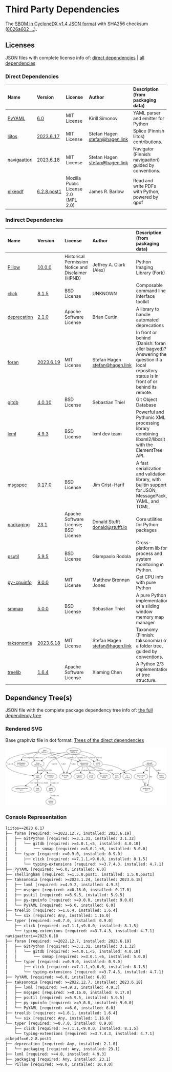 # Third Party Dependencies

<!--[[[fill sbom_sha256()]]]-->
The [SBOM in CycloneDX v1.4 JSON format](https://git.sr.ht/~sthagen/etiketti/blob/default/sbom/cdx.json) with SHA256 checksum ([8026a602 ...](https://git.sr.ht/~sthagen/etiketti/blob/default/sbom/cdx.json.sha256 "sha256:8026a60276041d8a67bd4fb97f1801a7a7df8dd75f5c8ac8273a6a7f7bd89951")).
<!--[[[end]]] (checksum: 24488702e72cecb1773b4d880516e256)-->
## Licenses 

JSON files with complete license info of: [direct dependencies](direct-dependency-licenses.json) | [all dependencies](all-dependency-licenses.json)

### Direct Dependencies

<!--[[[fill direct_dependencies_table()]]]-->
| Name                                                    | Version                                                       | License                              | Author                           | Description (from packaging data)                        |
|:--------------------------------------------------------|:--------------------------------------------------------------|:-------------------------------------|:---------------------------------|:---------------------------------------------------------|
| [PyYAML](https://pyyaml.org/)                           | [6.0](https://pypi.org/project/PyYAML/6.0/)                   | MIT License                          | Kirill Simonov                   | YAML parser and emitter for Python                       |
| [liitos](https://git.sr.ht/~sthagen/liitos)             | [2023.6.17](https://pypi.org/project/liitos/2023.6.17/)       | MIT License                          | Stefan Hagen <stefan@hagen.link> | Splice (Finnish liitos) contributions.                   |
| [navigaattori](https://git.sr.ht/~sthagen/navigaattori) | [2023.6.18](https://pypi.org/project/navigaattori/2023.6.18/) | MIT License                          | Stefan Hagen <stefan@hagen.link> | Navigator (Finnish: navigaattori) guided by conventions. |
| [pikepdf](https://github.com/pikepdf/pikepdf)           | [6.2.8.post1](https://pypi.org/project/pikepdf/6.2.8.post1/)  | Mozilla Public License 2.0 (MPL 2.0) | James R. Barlow                  | Read and write PDFs with Python, powered by qpdf         |
<!--[[[end]]] (checksum: 38d3a42c149f8d4f21a482c9d5834a1b)-->

### Indirect Dependencies

<!--[[[fill indirect_dependencies_table()]]]-->
| Name                                                   | Version                                                     | License                                            | Author                           | Description (from packaging data)                                                                                                         |
|:-------------------------------------------------------|:------------------------------------------------------------|:---------------------------------------------------|:---------------------------------|:------------------------------------------------------------------------------------------------------------------------------------------|
| [Pillow](https://python-pillow.org)                    | [10.0.0](https://pypi.org/project/Pillow/10.0.0/)           | Historical Permission Notice and Disclaimer (HPND) | Jeffrey A. Clark (Alex)          | Python Imaging Library (Fork)                                                                                                             |
| [click](https://palletsprojects.com/p/click/)          | [8.1.5](https://pypi.org/project/click/8.1.5/)              | BSD License                                        | UNKNOWN                          | Composable command line interface toolkit                                                                                                 |
| [deprecation](http://deprecation.readthedocs.io/)      | [2.1.0](https://pypi.org/project/deprecation/2.1.0/)        | Apache Software License                            | Brian Curtin                     | A library to handle automated deprecations                                                                                                |
| [foran](https://git.sr.ht/~sthagen/foran)              | [2023.6.19](https://pypi.org/project/foran/2023.6.19/)      | MIT License                                        | Stefan Hagen <stefan@hagen.link> | In front or behind (Danish: foran eller bagved)? Answering the question if a local repository status is in front of or behind its remote. |
| [gitdb](https://github.com/gitpython-developers/gitdb) | [4.0.10](https://pypi.org/project/gitdb/4.0.10/)            | BSD License                                        | Sebastian Thiel                  | Git Object Database                                                                                                                       |
| [lxml](https://lxml.de/)                               | [4.9.3](https://pypi.org/project/lxml/4.9.3/)               | BSD License                                        | lxml dev team                    | Powerful and Pythonic XML processing library combining libxml2/libxslt with the ElementTree API.                                          |
| [msgspec](https://jcristharif.com/msgspec/)            | [0.17.0](https://pypi.org/project/msgspec/0.17.0/)          | BSD License                                        | Jim Crist-Harif                  | A fast serialization and validation library, with builtin support for JSON, MessagePack, YAML, and TOML.                                  |
| [packaging](https://github.com/pypa/packaging)         | [23.1](https://pypi.org/project/packaging/23.1/)            | Apache Software License; BSD License               | Donald Stufft <donald@stufft.io> | Core utilities for Python packages                                                                                                        |
| [psutil](https://github.com/giampaolo/psutil)          | [5.9.5](https://pypi.org/project/psutil/5.9.5/)             | BSD License                                        | Giampaolo Rodola                 | Cross-platform lib for process and system monitoring in Python.                                                                           |
| [py-cpuinfo](https://github.com/workhorsy/py-cpuinfo)  | [9.0.0](https://pypi.org/project/py-cpuinfo/9.0.0/)         | MIT License                                        | Matthew Brennan Jones            | Get CPU info with pure Python                                                                                                             |
| [smmap](https://github.com/gitpython-developers/smmap) | [5.0.0](https://pypi.org/project/smmap/5.0.0/)              | BSD License                                        | Sebastian Thiel                  | A pure Python implementation of a sliding window memory map manager                                                                       |
| [taksonomia](https://git.sr.ht/~sthagen/taksonomia)    | [2023.6.18](https://pypi.org/project/taksonomia/2023.6.18/) | MIT License                                        | Stefan Hagen <stefan@hagen.link> | Taxonomy (Finnish: taksonomia) of a folder tree, guided by conventions.                                                                   |
| [treelib](https://github.com/caesar0301/treelib)       | [1.6.4](https://pypi.org/project/treelib/1.6.4/)            | Apache Software License                            | Xiaming Chen                     | A Python 2/3 implementation of tree structure.                                                                                            |
<!--[[[end]]] (checksum: a6a45f0071972e2c900e6e6ea5f74430)-->

## Dependency Tree(s)

JSON file with the complete package dependency tree info of: [the full dependency tree](package-dependency-tree.json)

### Rendered SVG

Base graphviz file in dot format: [Trees of the direct dependencies](package-dependency-tree.dot.txt)

<img src="./package-dependency-tree.svg" alt="Trees of the direct dependencies" title="Trees of the direct dependencies"/>

### Console Representation

<!--[[[fill dependency_tree_console_text()]]]-->
````console
liitos==2023.6.17
├── foran [required: >=2022.12.7, installed: 2023.6.19]
│   ├── GitPython [required: >=3.1.31, installed: 3.1.32]
│   │   └── gitdb [required: >=4.0.1,<5, installed: 4.0.10]
│   │       └── smmap [required: >=3.0.1,<6, installed: 5.0.0]
│   └── typer [required: >=0.9.0, installed: 0.9.0]
│       ├── click [required: >=7.1.1,<9.0.0, installed: 8.1.5]
│       └── typing-extensions [required: >=3.7.4.3, installed: 4.7.1]
├── PyYAML [required: >=6.0, installed: 6.0]
├── shellingham [required: >=1.5.0.post1, installed: 1.5.0.post1]
├── taksonomia [required: >=2023.1.24, installed: 2023.6.18]
│   ├── lxml [required: >=4.9.2, installed: 4.9.3]
│   ├── msgspec [required: >=0.16.0, installed: 0.17.0]
│   ├── psutil [required: >=5.9.5, installed: 5.9.5]
│   ├── py-cpuinfo [required: >=9.0.0, installed: 9.0.0]
│   └── PyYAML [required: >=6.0, installed: 6.0]
├── treelib [required: >=1.6.4, installed: 1.6.4]
│   └── six [required: Any, installed: 1.16.0]
└── typer [required: >=0.7.0, installed: 0.9.0]
    ├── click [required: >=7.1.1,<9.0.0, installed: 8.1.5]
    └── typing-extensions [required: >=3.7.4.3, installed: 4.7.1]
navigaattori==2023.6.18
├── foran [required: >=2022.12.7, installed: 2023.6.19]
│   ├── GitPython [required: >=3.1.31, installed: 3.1.32]
│   │   └── gitdb [required: >=4.0.1,<5, installed: 4.0.10]
│   │       └── smmap [required: >=3.0.1,<6, installed: 5.0.0]
│   └── typer [required: >=0.9.0, installed: 0.9.0]
│       ├── click [required: >=7.1.1,<9.0.0, installed: 8.1.5]
│       └── typing-extensions [required: >=3.7.4.3, installed: 4.7.1]
├── PyYAML [required: >=6.0, installed: 6.0]
├── taksonomia [required: >=2022.12.7, installed: 2023.6.18]
│   ├── lxml [required: >=4.9.2, installed: 4.9.3]
│   ├── msgspec [required: >=0.16.0, installed: 0.17.0]
│   ├── psutil [required: >=5.9.5, installed: 5.9.5]
│   ├── py-cpuinfo [required: >=9.0.0, installed: 9.0.0]
│   └── PyYAML [required: >=6.0, installed: 6.0]
├── treelib [required: >=1.6.1, installed: 1.6.4]
│   └── six [required: Any, installed: 1.16.0]
└── typer [required: >=0.7.0, installed: 0.9.0]
    ├── click [required: >=7.1.1,<9.0.0, installed: 8.1.5]
    └── typing-extensions [required: >=3.7.4.3, installed: 4.7.1]
pikepdf==6.2.8.post1
├── deprecation [required: Any, installed: 2.1.0]
│   └── packaging [required: Any, installed: 23.1]
├── lxml [required: >=4.8, installed: 4.9.3]
├── packaging [required: Any, installed: 23.1]
└── Pillow [required: >=9.0, installed: 10.0.0]
````
<!--[[[end]]] (checksum: 6cc8fa12405c4cb91c6cf7bca46a64cc)-->
